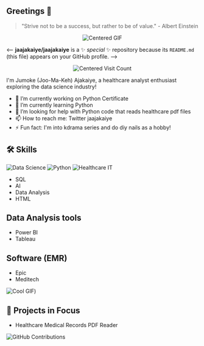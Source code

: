 ## Greetings 🌹
<div align="center">
  <blockquote>
    <p>"Strive not to be a success, but rather to be of value." - Albert Einstein</p>
  </blockquote>
</div>
                                               
<div align="center">
  <img src="https://media.giphy.com/media/eB5wdH3DfPMdBx1bNY/giphy.gif?cid=ecf05e47f38we3u20tyorqxd7wif516htvtlvie2bcvzfus5&ep=v1_gifs_search&rid=giphy.gif&ct=g" alt="Centered GIF">
</div>

<--
**jaajakaiye/jaajakaiye** is a ✨ _special_ ✨ repository because its `README.md` (this file) appears on your GitHub profile.
-->

<div align="center">
  <img src="https://visitor-badge.laobi.icu/badge?page_id=jaajakaiye.jaajakaiye"alt="Centered Visit Count">
</div>

                                                
I'm Jumoke (Joo-Ma-Keh) Ajakaiye, a healthcare analyst enthusiast exploring the data science industry!

- 🔭 I’m currently working on Python Certificate
- 🌱 I’m currently learning Python
- 🤔 I’m looking for help with Python code that reads healthcare pdf files
- 📫 How to reach me: Twitter jaajakaiye
- ⚡ Fun fact: I'm into kdrama series and do diy nails as a hobby!
  
## 🛠️ Skills
![Data Science](https://img.shields.io/badge/Data%20Science-Innovative-blue?style=for-the-badge)
![Python](https://img.shields.io/badge/Python-3776AB?style=for-the-badge&logo=python&logoColor=white)
![Healthcare IT](https://img.shields.io/badge/Healthcare_IT-Innovation-brightgreen?style=for-the-badge)
- SQL
- AI 
- Data Analysis
- HTML

## Data Analysis tools
- Power BI
- Tableau 

## Software (EMR)
- Epic
- Meditech

![Cool GIF](https://media.giphy.com/media/v1.Y2lkPTc5MGI3NjExNWRuZjh2ZjhkNnN4c2FibXNnbTZvNHFobHA1ODcybG5pc2tsbGQ0ZSZlcD12MV9naWZzX3NlYXJjaCZjdD1n/SvckSy7fFviqrq8ClF/giphy.gif))

## 🔬 Projects in Focus
- Healthcare Medical Records PDF Reader

![GitHub Contributions](https://activity-graph.herokuapp.com/graph?username=jaajakaiye&theme=github)
